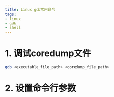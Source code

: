 ```yaml
---
title: Linux gdb常用命令
tags:
- linux
- gdb
- shell
---
```


# 1. 调试coredump文件

```bash
gdb <executable_file_path> <coredump_file_path>
```

# 2. 设置命令行参数

